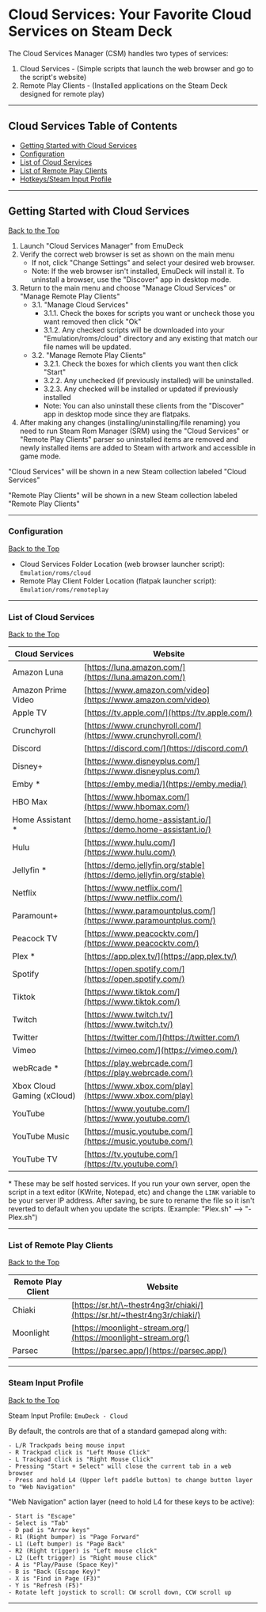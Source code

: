 # Cloud Services: Your Favorite Cloud Services on Steam Deck

The Cloud Services Manager (CSM) handles two types of services:

1. Cloud Services - (Simple scripts that launch the web browser and go to the script's website)
2. Remote Play Clients - (Installed applications on the Steam Deck designed for remote play)

***

## Cloud Services Table of Contents

- [Getting Started with Cloud Services](#getting-started-with-cloud-services)
- [Configuration](#configuration)
- [List of Cloud Services](#list-of-cloud-services)
- [List of Remote Play Clients](#list-of-remote-play-clients)
- [Hotkeys/Steam Input Profile](#steam-input-profile)

***

## Getting Started with Cloud Services

[Back to the Top](#cloud-services-table-of-contents)

1. Launch "Cloud Services Manager" from EmuDeck
2. Verify the correct web browser is set as shown on the main menu
   - If not, click "Change Settings" and select your desired web browser.
   - Note: If the web browser isn't installed, EmuDeck will install it. To uninstall a browser, use the "Discover" app in desktop mode.
3. Return to the main menu and choose "Manage Cloud Services" or "Manage Remote Play Clients"
   - 3.1. "Manage Cloud Services"
     - 3.1.1. Check the boxes for scripts you want or uncheck those you want removed then click "Ok"
     - 3.1.2. Any checked scripts will be downloaded into your "Emulation/roms/cloud" directory and any existing that match our file names will be updated.
   - 3.2. "Manage Remote Play Clients"
     - 3.2.1. Check the boxes for which clients you want then click "Start"
     - 3.2.2. Any unchecked (if previously installed) will be uninstalled.
     - 3.2.3. Any checked will be installed or updated if previously installed
     * Note: You can also uninstall these clients from the "Discover" app in desktop mode since they are flatpaks.
4. After making any changes (installing/uninstalling/file renaming) you need to run Steam Rom Manager (SRM) using the "Cloud Services" or "Remote Play Clients" parser so uninstalled items are removed and newly installed items are added to Steam with artwork and accessible in game mode.

"Cloud Services" will be shown in a new Steam collection labeled "Cloud Services"

"Remote Play Clients" will be shown in a new Steam collection labeled "Remote Play Clients"

***

### Configuration

[Back to the Top](#cloud-services-table-of-contents)

- Cloud Services Folder Location (web browser launcher script): `Emulation/roms/cloud`
- Remote Play Client Folder Location (flatpak launcher script): `Emulation/roms/remoteplay`

***

### List of Cloud Services

[Back to the Top](#cloud-services-table-of-contents)

| Cloud Services                                | Website                                                              |
| --------------------------------------------- | -------------------------------------------------------------------- |
| Amazon Luna                                   | [https://luna.amazon.com/](https://luna.amazon.com/)                 |
| Amazon Prime Video                            | [https://www.amazon.com/video](https://www.amazon.com/video)         |
| Apple TV                                      | [https://tv.apple.com/](https://tv.apple.com/)                       |
| Crunchyroll                                   | [https://www.crunchyroll.com/](https://www.crunchyroll.com/)         |
| Discord                                       | [https://discord.com/](https://discord.com/)                         |
| Disney+                                       | [https://www.disneyplus.com/](https://www.disneyplus.com/)           |
| Emby \*                                       | [https://emby.media/](https://emby.media/)                           |
| HBO Max                                       | [https://www.hbomax.com/](https://www.hbomax.com/)                   |
| Home Assistant \*                             | [https://demo.home-assistant.io/](https://demo.home-assistant.io/)   |
| Hulu                                          | [https://www.hulu.com/](https://www.hulu.com/)                       |
| Jellyfin \*                                   | [https://demo.jellyfin.org/stable](https://demo.jellyfin.org/stable) |
| Netflix                                       | [https://www.netflix.com/](https://www.netflix.com/)                 |
| Paramount+                                    | [https://www.paramountplus.com/](https://www.paramountplus.com/)     |
| Peacock TV                                    | [https://www.peacocktv.com/](https://www.peacocktv.com/)             |
| Plex \*                                       | [https://app.plex.tv/](https://app.plex.tv/)                         |
| Spotify                                       | [https://open.spotify.com/](https://open.spotify.com/)               |
| Tiktok                                        | [https://www.tiktok.com/](https://www.tiktok.com/)                   |
| Twitch                                        | [https://www.twitch.tv/](https://www.twitch.tv/)                     |
| Twitter                                       | [https://twitter.com/](https://twitter.com/)                         |
| Vimeo                                         | [https://vimeo.com/](https://vimeo.com/)                             |
| webRcade \*                                   | [https://play.webrcade.com/](https://play.webrcade.com/)             |
| Xbox Cloud Gaming (xCloud) | [https://www.xbox.com/play](https://www.xbox.com/play)               |
| YouTube                                       | [https://www.youtube.com/](https://www.youtube.com/)                 |
| YouTube Music                                 | [https://music.youtube.com/](https://music.youtube.com/)             |
| YouTube TV                                    | [https://tv.youtube.com/](https://tv.youtube.com/)                   |

\* These may be self hosted services. If you run your own server, open the script in a text editor (KWrite, Notepad, etc) and change the `LINK` variable to be your server IP address. After saving, be sure to rename the file so it isn't reverted to default when you update the scripts. (Example: "Plex.sh" --> "-Plex.sh")

***

### List of Remote Play Clients

[Back to the Top](#cloud-services-table-of-contents)

| Remote Play Client | Website                                                                   |
| ------------------ | ------------------------------------------------------------------------- |
| Chiaki             | [https://sr.ht/\~thestr4ng3r/chiaki/](https://sr.ht/~thestr4ng3r/chiaki/) |
| Moonlight          | [https://moonlight-stream.org/](https://moonlight-stream.org/)            |
| Parsec             | [https://parsec.app/](https://parsec.app/)                                |

***

### Steam Input Profile

[Back to the Top](#cloud-services-table-of-contents)

Steam Input Profile: `EmuDeck - Cloud`

By default, the controls are that of a standard gamepad along with:

```
- L/R Trackpads being mouse input
- R Trackpad click is "Left Mouse Click"
- L Trackpad click is "Right Mouse Click"
- Pressing "Start + Select" will close the current tab in a web browser
- Press and hold L4 (Upper left paddle button) to change button layer to "Web Navigation"
```

"Web Navigation" action layer (need to hold L4 for these keys to be active):

```
- Start is "Escape"
- Select is "Tab"
- D pad is "Arrow keys"
- R1 (Right bumper) is "Page Forward"
- L1 (Left bumper) is "Page Back"
- R2 (Right trigger) is "Left mouse click"
- L2 (Left trigger) is "Right mouse click"
- A is "Play/Pause (Space Key)"
- B is "Back (Escape Key)"
- X is "Find in Page (F3)"
- Y is "Refresh (F5)"
- Rotate left joystick to scroll: CW scroll down, CCW scroll up
```

***
